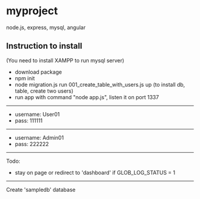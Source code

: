 # myproject
node.js, express, mysql, angular

Instruction to install
--------------------------------
(You need to install XAMPP to run mysql server)
- download package
- npm init
- node migration.js run 001_create_table_with_users.js up (to install db, table, create two users)
- run app with command "node app.js", listen it on port 1337

----------------------------------
- username: User01
- pass: 111111
------------------
- username: Admin01
- pass: 222222
----------------------------------
Todo:
- stay on page or redirect to 'dashboard' if GLOB_LOG_STATUS = 1
---------------------------------
Create 'sampledb' database
